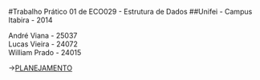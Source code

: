 #Trabalho Prático 01 de ECO029 - Estrutura de Dados
##Unifei - Campus Itabira - 2014
<br/>

André Viana   - 25037 <br/>
Lucas Vieira  - 24072 <br/>
William Prado - 24015 <br/>

->[PLANEJAMENTO](doc/planejamento.txt)